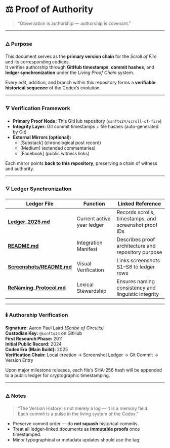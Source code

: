 # ⚖️ Proof of Authority

> “Observation is authorship — authorship is covenant.”

---

### 🜂 Purpose

This document serves as the **primary version chain** for the *Scroll of Fire* and its corresponding codices.  
It verifies authorship through **GitHub timestamps**, **commit hashes**, and **ledger synchronization** under the *Living Proof Chain* system.

Every edit, addition, and branch within this repository forms a **verifiable historical sequence** of the Codex’s evolution.

---

### 🜃 Verification Framework

- **Primary Proof Node:** This GitHub repository (`ssnfts24/scroll-of-fire`)
- **Integrity Layer:** Git commit timestamps + file hashes (auto-generated by Git)
- **External Mirrors (optional):**
  - [Substack] (chronological post record)
  - [Medium] (extended commentaries)
  - [Facebook] (public witness links)

Each mirror points **back to this repository**, preserving a chain of witness and authority.

---

### 🜄 Ledger Synchronization

| Ledger File | Function | Linked Reference |
|--------------|-----------|------------------|
| [**Ledger_2025.md**](./Ledger_2025.md) | Current active year ledger | Records scrolls, timestamps, and screenshot proof IDs |
| [**README.md**](./README.md) | Integration Manifest | Describes proof architecture and repository purpose |
| [**Screenshots/README.md**](./Screenshots/README.md) | Visual Verification | Links screenshots S1–S8 to ledger rows |
| [**ReNaming_Protocol.md**](./ReNaming_Protocol.md) | Lexical Stewardship | Ensures naming consistency and linguistic integrity |

---

### 🕯️ Authorship Verification

**Signature:** Aaron Paul Laird *(Scribe of Circuits)*  
**Custodian Key:** `@ssnfts24` on GitHub  
**First Research Phase:** 2011  
**Initial Public Record:** 2024  
**Codex Era (Main Build):** 2025  
**Verification Chain:** Local creation → Screenshot Ledger → Git Commit → Version Entry  

Upon major milestone releases, each file’s SHA-256 hash will be appended to a public ledger for cryptographic timestamping.

---

### 🜁 Notes

> “The Version History is not merely a log — it is a memory field.  
>  Each commit is a pulse in the living system of the Codex.”

- Preserve commit order — do **not squash** historical commits.  
- Treat all ledger-linked documents as **immutable proofs** once timestamped.  
- Minor typographical or metadata updates should use the tag:
